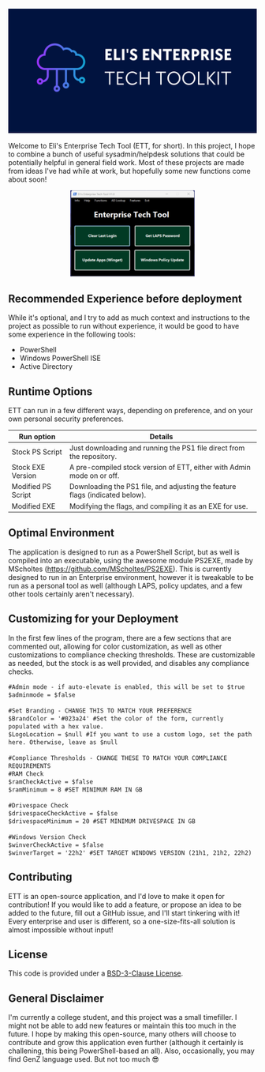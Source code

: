 ![Logo](https://github.com/eliweitzman/EnterpriseTechTool/blob/main/ImageAssets/Eli's%20Enterprise.png)

Welcome to Eli's Enterprise Tech Tool (ETT, for short). In this project, I hope to combine a bunch of useful sysadmin/helpdesk solutions that could be potentially helpful in general field work. Most of these projects are made from ideas I've had while at work, but hopefully some new functions come about soon!

<p align="center">
  <img src="https://github.com/eliweitzman/EnterpriseTechTool/blob/main/ImageAssets/UI%20Screenshot.png" alt="A screenshot of the application window." width=50% height=50%/>
</p>

## Recommended Experience before deployment

While it's optional, and I try to add as much context and instructions to the project as possible to run without experience, it would be good to have some experience in the following tools:

- PowerShell
- Windows PowerShell ISE
- Active Directory

## Runtime Options

ETT can run in a few different ways, depending on preference, and on your own personal security preferences.

| Run option | Details          |
| ------- | ------------------ |
| Stock PS Script | Just downloading and running the PS1 file direct from the repository. |
| Stock EXE Version | A pre-compiled stock version of ETT, either with Admin mode on or off. |
| Modified PS Script | Downloading the PS1 file, and adjusting the feature flags (indicated below). |
| Modified EXE | Modifying the flags, and compiling it as an EXE for use. |



## Optimal Environment

The application is designed to run as a PowerShell Script, but as well is compiled into an executable, using the awesome module PS2EXE, made by MScholtes (https://github.com/MScholtes/PS2EXE). This is currently designed to run in an Enterprise environment, however it is tweakable to be run as a personal tool as well (although LAPS, policy updates, and a few other tools certainly aren't necessary).

## Customizing for your Deployment

In the first few lines of the program, there are a few sections that are commented out, allowing for color customization, as well as other customizations to compliance checking thresholds. These are customizable as needed, but the stock is as well provided, and disables any compliance checks.

```
#Admin mode - if auto-elevate is enabled, this will be set to $true
$adminmode = $false

#Set Branding - CHANGE THIS TO MATCH YOUR PREFERENCE
$BrandColor = '#023a24' #Set the color of the form, currently populated with a hex value.
$LogoLocation = $null #If you want to use a custom logo, set the path here. Otherwise, leave as $null

#Compliance Thresholds - CHANGE THESE TO MATCH YOUR COMPLIANCE REQUIREMENTS
#RAM Check
$ramCheckActive = $false
$ramMinimum = 8 #SET MINIMUM RAM IN GB

#Drivespace Check
$drivespaceCheckActive = $false
$drivespaceMinimum = 20 #SET MINIMUM DRIVESPACE IN GB

#Windows Version Check
$winverCheckActive = $false
$winverTarget = '22h2' #SET TARGET WINDOWS VERSION (21h1, 21h2, 22h2)
```

## Contributing

ETT is an open-source application, and I'd love to make it open for contribution! If you would like to add a feature, or propose an idea to be added to the future, fill out a GitHub issue, and I'll start tinkering with it! Every enterprise and user is different, so a one-size-fits-all solution is almost impossible without input!

## License

This code is provided under a [BSD-3-Clause License]( https://opensource.org/license/BSD-3-clause/ ). 

## General Disclaimer
I'm currently a college student, and this project was a small timefiller. I might not be able to add new features or maintain this too much in the future. I hope by making this open-source, many others will choose to contribute and grow this application even further (although it certainly is challening, this being PowerShell-based an all). Also, occasionally, you may find GenZ language used. But not too much 😎
